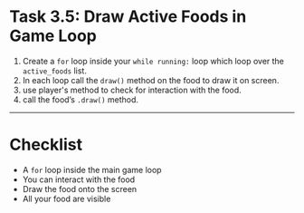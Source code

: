 # Task 3.5: Draw Active Foods in Game Loop

1. Create a `for` loop inside your `while running:` loop which loop over the `active_foods` list.
2. In each loop call the `draw()` method on the food to draw it on screen.
3. use player's method to check for interaction with the food.
4. call the food’s `.draw()` method.
---

# Checklist
- A `for` loop inside the main game loop
- You can interact with the food
- Draw the food onto the screen
- All your food are visible
